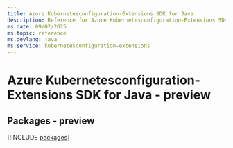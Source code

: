 ```yaml
---
title: Azure Kubernetesconfiguration-Extensions SDK for Java
description: Reference for Azure Kubernetesconfiguration-Extensions SDK for Java
ms.date: 09/02/2025
ms.topic: reference
ms.devlang: java
ms.service: kubernetesconfiguration-extensions
---
```

# Azure Kubernetesconfiguration-Extensions SDK for Java - preview
## Packages - preview
[!INCLUDE [packages](kubernetesconfiguration-extensions-index.md)]